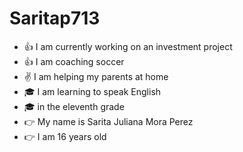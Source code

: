 # Saritap713
- :+1: I am currently working on an investment project 
- :+1: I am coaching soccer
- :v: I am helping my parents at home
- :mortar_board: I am learning to speak English
- :mortar_board: in the eleventh grade
- :point_right: My name is Sarita Juliana Mora Perez
- :point_right: I am 16 years old
